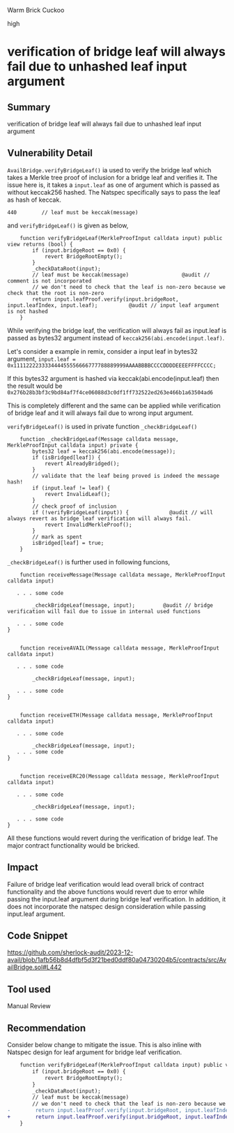 Warm Brick Cuckoo

high

# verification of bridge leaf will always fail due to unhashed leaf input argument

## Summary
verification of bridge leaf will always fail due to unhashed leaf input argument

## Vulnerability Detail

`AvailBridge.verifyBridgeLeaf()`  ia used to verify the bridge leaf which takes a Merkle tree proof of inclusion for a bridge leaf and verifies it.  The issue here is, it takes a `input.leaf` as one of argument which is passed as without keccak256 hashed. The Natspec specifically says to pass the leaf as hash of keccak.

```solidity
440        // leaf must be keccak(message)
```

and `verifyBridgeLeaf()` is given as below,

```solidity
    function verifyBridgeLeaf(MerkleProofInput calldata input) public view returns (bool) {
        if (input.bridgeRoot == 0x0) {
            revert BridgeRootEmpty();
        }
        _checkDataRoot(input);
        // leaf must be keccak(message)                 @audit // comment is not incorporated 
        // we don't need to check that the leaf is non-zero because we check that the root is non-zero
        return input.leafProof.verify(input.bridgeRoot, input.leafIndex, input.leaf);          @audit // input leaf argument is not hashed
    }
```

While verifying the bridge leaf, the verification will always fail as input.leaf is passed as bytes32 argument instead of `keccak256(abi.encode(input.leaf)`. 

Let's consider a example in remix,
consider a input leaf in bytes32 argument, `input.leaf = 0x111122223333444455556666777788889999AAAABBBBCCCCDDDDEEEEFFFFCCCC;`

If this bytes32 argument is hashed via keccak(abi.encode(input.leaf) then the result would be `0x276b28b3bf3c9bd84af7f4ce06088d3c0df1ff732522ed263e466b1a63504ad6`

This is completely different and the same can be applied while verification of bridge leaf and it will always fail due to wrong input argument.

`verifyBridgeLeaf()` is used in private function `_checkBridgeLeaf()`

```solidity
    function _checkBridgeLeaf(Message calldata message, MerkleProofInput calldata input) private {
        bytes32 leaf = keccak256(abi.encode(message));
        if (isBridged[leaf]) {
            revert AlreadyBridged();
        }
        // validate that the leaf being proved is indeed the message hash!
        if (input.leaf != leaf) {
            revert InvalidLeaf();
        }
        // check proof of inclusion
        if (!verifyBridgeLeaf(input)) {             @audit // will always revert as bridge leaf verification will always fail.
            revert InvalidMerkleProof();
        }
        // mark as spent
        isBridged[leaf] = true;
    }
```

`_checkBridgeLeaf()` is further used in following funcions,

```solidity
    function receiveMessage(Message calldata message, MerkleProofInput calldata input)

   . . . some code

        _checkBridgeLeaf(message, input);         @audit // bridge verification will fail due to issue in internal used functions

   . . . some code
}


    function receiveAVAIL(Message calldata message, MerkleProofInput calldata input)

   . . . some code

        _checkBridgeLeaf(message, input);

   . . . some code
}


    function receiveETH(Message calldata message, MerkleProofInput calldata input)

   . . . some code

        _checkBridgeLeaf(message, input);
   . . . some code
}


    function receiveERC20(Message calldata message, MerkleProofInput calldata input)

   . . . some code

        _checkBridgeLeaf(message, input);

   . . . some code
}
```

All these functions would revert during the verification of bridge leaf. The major contract functionality would be bricked.

## Impact
Failure of bridge leaf verification would lead overall brick of contract functionality and the above functions would revert due to error while passing the input.leaf argument during bridge leaf verification. In addition, it does not incorporate the natspec design consideration while passing input.leaf argument.

## Code Snippet
https://github.com/sherlock-audit/2023-12-avail/blob/1afb56b8d4dfbf5d3f21bed0ddf80a04730204b5/contracts/src/AvailBridge.sol#L442

## Tool used
Manual Review

## Recommendation

Consider below change to mitigate the issue. This is also inline with Natspec design for leaf argument for bridge leaf verification.

```diff
    function verifyBridgeLeaf(MerkleProofInput calldata input) public view returns (bool) {
        if (input.bridgeRoot == 0x0) {
            revert BridgeRootEmpty();
        }
        _checkDataRoot(input);
        // leaf must be keccak(message)
        // we don't need to check that the leaf is non-zero because we check that the root is non-zero
-        return input.leafProof.verify(input.bridgeRoot, input.leafIndex, input.leaf);
+        return input.leafProof.verify(input.bridgeRoot, input.leafIndex, keccak256(abi.encode(input.leaf)));
    }
```